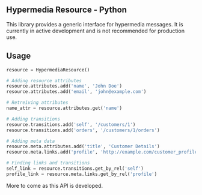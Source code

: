 Hypermedia Resource - Python
----------------------------

This library provides a generic interface for hypermedia messages. It is currently in active development and is not recommended for production use. 

## Usage

```python
resource = HypermediaResource()

# Adding resource attributes
resource.attributes.add('name', 'John Doe')
resource.attributes.add('email', 'john@example.com')

# Retreiving attributes
name_attr = resource.attributes.get('name')

# Adding transitions
resource.transitions.add('self', '/customers/1')
resource.transitions.add('orders', '/customers/1/orders')

# Adding meta data
resource.meta.attributes.add('title', 'Customer Details')
resource.meta.links.add('profile', 'http://example.com/customer_profile')

# Finding links and transitions
self_link = resource.transitions.get_by_rel('self')
profile_link = resource.meta.links.get_by_rel('profile')
```

More to come as this API is developed.